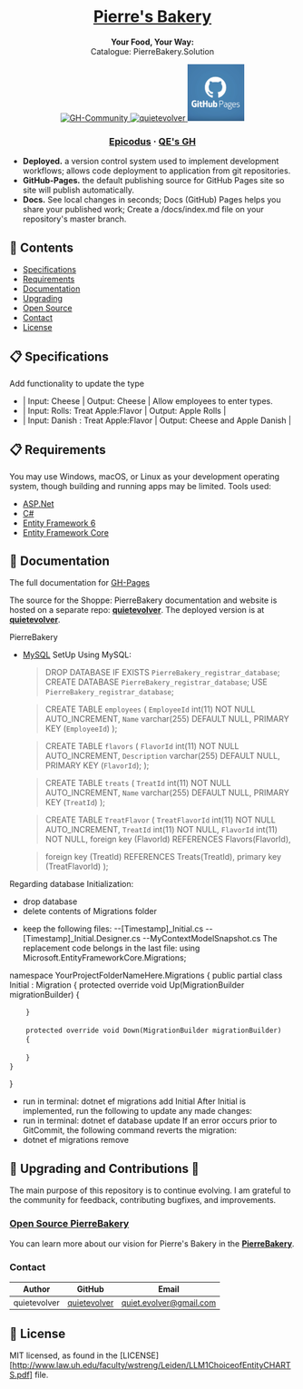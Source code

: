 <h1 align="center">
  <a href="https://www.google.com/imgres?imgurl=https%3A%2F%2Fcdn-image.travelandleisure.com%2Fsites%2Fdefault%2Ffiles%2Fstyles%2F1600x1000%2Fpublic%2F1449517667%2FNico-Osteria-XMAS1215.jpg%3Fitok%3DWAIGAVRN&imgrefurl=https%3A%2F%2Fwww.travelandleisure.com%2Fslideshows%2Fbest-restaurants-open-on-christmas&docid=XQ496gQQlk3zuM&tbnid=Svoa8v5w8ClfUM%3A&vet=10ahUKEwiJ_PjD3aHlAhXKvZ4KHQbVCwQQMwh5KAEwAQ..i&w=1600&h=1000&bih=481&biw=1286&q=best%20restaurant&ved=0ahUKEwiJ_PjD3aHlAhXKvZ4KHQbVCwQQMwh5KAEwAQ&iact=mrc&uact=8">
    Pierre's Bakery
  </a>
</h1>

<p align="center">
  <strong>Your Food, Your Way:</strong><br>
  Catalogue: PierreBakery.Solution
</p>

<p align="center">

  <a href="https://github.blog/category/community/">
    <img src="https://github.blog/wp-content/uploads/2019/01/Community@2x.png" width=100px alt="GH-Community" />
  </a>
  <a href="https://github.com/QuietEvolver/PierreBakery.Solution.git">
    <img src="https://avatars0.githubusercontent.com/u/34698193?s=40&v=4" width=100px alt="quietevolver" />
  </a>
  <a href="https://github.blog/2016-08-22-publish-your-project-documentation-with-github-pages/">
    <img src="https://raw.githubusercontent.com/github/explore/80688e429a7d4ef2fca1e82350fe8e3517d3494d/collections/github-pages-examples/github-pages-examples.png" width=100px alt="gh-pages" />
  </a>
</p>

<h3 align="center">

  [Epicodus](https://www.epicodus.com/)
  <span> · </span>
  [QE's GH](https://github.com/QuietEvolver/PierreBakery.Solution.git)

</h3>



- **Deployed.** a version control system used to implement development workflows; allows code deployment to application from git repositories.
- **GitHub-Pages.** the default publishing source for GitHub Pages site so site will publish automatically.
- **Docs.** See local changes in seconds; Docs (GitHub) Pages helps you share your published work; Create a /docs/index.md file on your repository's master branch.


## 🎉 Contents

- [Specifications](#-specifications)
- [Requirements](#-epicodus)
- [Documentation](#-documentation)
- [Upgrading](#-upgrading-and-contributions)
- [Open Source](#-open-source)
- [Contact](#-contact)
- [License](#-license)

## 📋 Specifications
Add functionality to update the type  
 - | Input: Cheese | Output: Cheese | 
Allow employees to enter types. 
 - | Input: Rolls: Treat Apple:Flavor | Output: Apple Rolls |
 - | Input: Danish : Treat Apple:Flavor | Output: Cheese and Apple Danish  |


## 📋 Requirements
 You may use Windows, macOS, or Linux as your development operating system, though building and running apps may be limited.
 Tools used:  
 - [ASP.Net](https://dotnet.microsoft.com/apps/aspnet)
 - [C#](https://docs.microsoft.com/en-us/dotnet/csharp/)
 - [Entity Framework 6](https://docs.microsoft.com/en-us/ef/ef6/)
 - [Entity Framework Core](https://entityframeworkcore.com/)


## 📖 Documentation

The full documentation for [GH-Pages](https://github.blog/2016-08-22-publish-your-project-documentation-with-github-pages/)

The source for the Shoppe: PierreBakery documentation and website is hosted on a separate repo: [**quietevolver**][repo-website]. The deployed version is at [**quietevolver**](https://quietevolver.github.io/PierreBakery.Solution/).

[docs]: https://github.com/QuietEvolver/PierreBakery.Solution.git
[repo-website]: https://github.com/QuietEvolver/PierreBakery.Solution.git

PierreBakery
- [MySQL](https://www.mysql.com)
    SetUp Using MySQL:
    > DROP DATABASE IF EXISTS `PierreBakery_registrar_database`;
    > CREATE DATABASE `PierreBakery_registrar_database`;
    > USE `PierreBakery_registrar_database`;

    > CREATE TABLE `employees` ( `EmployeeId` int(11) 
    > NOT NULL AUTO_INCREMENT, 
    > `Name` varchar(255) DEFAULT NULL, 
    > PRIMARY KEY (`EmployeeId`)
    > );
  
    > CREATE TABLE `flavors` (
    >   `FlavorId` int(11) NOT NULL AUTO_INCREMENT,
    >   `Description` varchar(255) DEFAULT NULL,
    >   PRIMARY KEY (`FlavorId`);
    > );


    > CREATE TABLE `treats` ( `TreatId` int(11) 
    > NOT NULL AUTO_INCREMENT, 
    > `Name` varchar(255) DEFAULT NULL, 
    > PRIMARY KEY (`TreatId`)
    > );

    > CREATE TABLE `TreatFlavor` (
    > `TreatFlavorId` int(11) NOT NULL AUTO_INCREMENT,
    > `TreatId` int(11) NOT NULL,
    > `FlavorId` int(11) NOT NULL, 
    >  foreign key  (FlavorId) REFERENCES Flavors(FlavorId),
      
    > foreign key  (TreatId) REFERENCES Treats(TreatId),
    > primary key (TreatFlavorId)
    > );

  
Regarding database Initialization: 
* drop database 
* delete contents of  Migrations folder 
 - keep the following files: 
--[Timestamp]_Initial.cs
--[Timestamp]_Initial.Designer.cs
--MyContextModelSnapshot.cs
The replacement code belongs in the last file:
using Microsoft.EntityFrameworkCore.Migrations;

namespace YourProjectFolderNameHere.Migrations
{
    public partial class Initial : Migration
    {
        protected override void Up(MigrationBuilder migrationBuilder)
        {

        }

        protected override void Down(MigrationBuilder migrationBuilder)
        {

        }
    }
}
* run in terminal: dotnet ef migrations add Initial 
After Initial is implemented, run the following to update any made changes: 
* run in terminal: dotnet ef database update
If an error occurs prior to GitCommit, the following command reverts the migration: 
* dotnet ef migrations remove

## 🚀 Upgrading and Contributions 👏

The main purpose of this repository is to continue evolving. I am grateful to the community for feedback, contributing bugfixes, and improvements.

### [Open Source PierreBakery][pierre_bakery]

You can learn more about our vision for Pierre's Bakery in the [**PierreBakery**][pierre_bakery].

[pierre_bakery]: https://github.com/facebook/react-native/wiki/PierreBakery

### Contact
| Author | GitHub | Email |
|--------|:------:|:-----:|
| quietevolver| [quietevolver](https://github.com/quietevolver) |  [quiet.evolver@gmail.com](mailto:quietevolver@gmail.com) |

## 📄 License
 MIT licensed, as found in the [LICENSE][http://www.law.uh.edu/faculty/wstreng/Leiden/LLM1ChoiceofEntityCHARTS.pdf] file.
